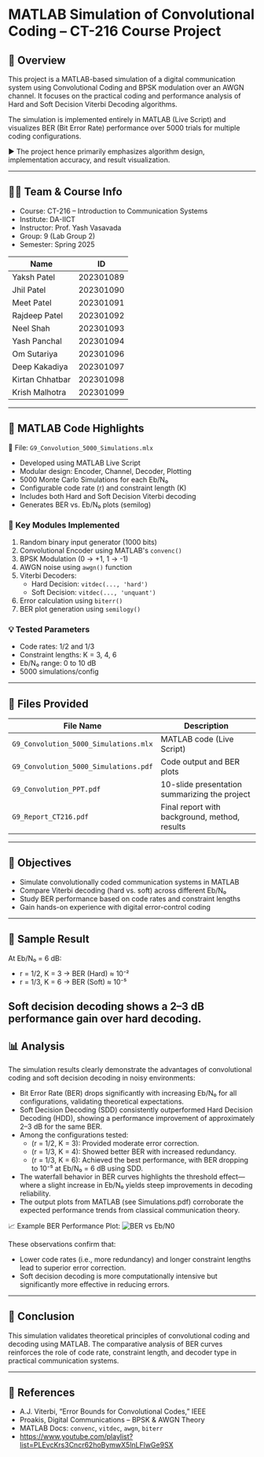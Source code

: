 # MATLAB Simulation of Convolutional Coding – CT-216 Course Project

## 🧠 Overview

This project is a MATLAB-based simulation of a digital communication system using Convolutional Coding and BPSK modulation over an AWGN channel. It focuses on the practical coding and performance analysis of Hard and Soft Decision Viterbi Decoding algorithms.

The simulation is implemented entirely in MATLAB (Live Script) and visualizes BER (Bit Error Rate) performance over 5000 trials for multiple coding configurations.

▶️ The project hence primarily emphasizes algorithm design, implementation accuracy, and result visualization.

---

## 👨‍💻 Team & Course Info

- Course: CT-216 – Introduction to Communication Systems  
- Institute: DA-IICT  
- Instructor: Prof. Yash Vasavada  
- Group: 9 (Lab Group 2)  
- Semester: Spring 2025

| Name           | ID         |
|----------------|------------|
| Yaksh Patel    | 202301089  |
| Jhil Patel     | 202301090  |
| Meet Patel     | 202301091  |
| Rajdeep Patel  | 202301092  |
| Neel Shah      | 202301093  |
| Yash Panchal   | 202301094  |
| Om Sutariya    | 202301096  |
| Deep Kakadiya  | 202301097  |
| Kirtan Chhatbar| 202301098  |
| Krish Malhotra | 202301099  |

---

## 🧰 MATLAB Code Highlights

📂 File: `G9_Convolution_5000_Simulations.mlx`

- Developed using MATLAB Live Script
- Modular design: Encoder, Channel, Decoder, Plotting
- 5000 Monte Carlo Simulations for each Eb/N₀
- Configurable code rate (r) and constraint length (K)
- Includes both Hard and Soft Decision Viterbi decoding
- Generates BER vs. Eb/N₀ plots (semilog)

### 🧩 Key Modules Implemented

1. Random binary input generator (1000 bits)
2. Convolutional Encoder using MATLAB's `convenc()`
3. BPSK Modulation (0 → +1, 1 → -1)
4. AWGN noise using `awgn()` function
5. Viterbi Decoders:
   - Hard Decision: `vitdec(..., 'hard')`
   - Soft Decision: `vitdec(..., 'unquant')`
6. Error calculation using `biterr()`
7. BER plot generation using `semilogy()`

### 💡 Tested Parameters

- Code rates: 1/2 and 1/3
- Constraint lengths: K = 3, 4, 6
- Eb/N₀ range: 0 to 10 dB
- 5000 simulations/config

---

## 📁 Files Provided

| File Name                          | Description                                       |
|-----------------------------------|---------------------------------------------------|
| `G9_Convolution_5000_Simulations.mlx` | MATLAB code (Live Script)                        |
| `G9_Convolution_5000_Simulations.pdf`| Code output and BER plots                        |
| `G9_Convolution_PPT.pdf`          | 10-slide presentation summarizing the project     |
| `G9_Report_CT216.pdf`             | Final report with background, method, results     |

---

## 🎯 Objectives

- Simulate convolutionally coded communication systems in MATLAB
- Compare Viterbi decoding (hard vs. soft) across different Eb/N₀
- Study BER performance based on code rates and constraint lengths
- Gain hands-on experience with digital error-control coding

---

## 🚀 Sample Result

At Eb/N₀ = 6 dB:
- r = 1/2, K = 3 → BER (Hard) ≈ 10⁻²
- r = 1/3, K = 6 → BER (Soft) ≈ 10⁻⁵

Soft decision decoding shows a 2–3 dB performance gain over hard decoding.
---
## 📊 Analysis

The simulation results clearly demonstrate the advantages of convolutional coding and soft decision decoding in noisy environments:

- Bit Error Rate (BER) drops significantly with increasing Eb/N₀ for all configurations, validating theoretical expectations.
- Soft Decision Decoding (SDD) consistently outperformed Hard Decision Decoding (HDD), showing a performance improvement of approximately 2–3 dB for the same BER.
- Among the configurations tested:
  - (r = 1/2, K = 3): Provided moderate error correction.
  - (r = 1/3, K = 4): Showed better BER with increased redundancy.
  - (r = 1/3, K = 6): Achieved the best performance, with BER dropping to 10⁻⁵ at Eb/N₀ = 6 dB using SDD.
- The waterfall behavior in BER curves highlights the threshold effect—where a slight increase in Eb/N₀ yields steep improvements in decoding reliability.
- The output plots from MATLAB (see Simulations.pdf) corroborate the expected performance trends from classical communication theory.

📈 Example BER Performance Plot:
![BER vs Eb/N0](https://drive.google.com/file/d/1ylR9D3k_8-qFJyPjZAENq0WK2uMAxJgS/view?usp=sharing)

These observations confirm that:
- Lower code rates (i.e., more redundancy) and longer constraint lengths lead to superior error correction.
- Soft decision decoding is more computationally intensive but significantly more effective in reducing errors.


---

## 📌 Conclusion

This simulation validates theoretical principles of convolutional coding and decoding using MATLAB. The comparative analysis of BER curves reinforces the role of code rate, constraint length, and decoder type in practical communication systems.

---

## 🔗 References

- A.J. Viterbi, “Error Bounds for Convolutional Codes,” IEEE
- Proakis, Digital Communications – BPSK & AWGN Theory
- MATLAB Docs: `convenc`, `vitdec`, `awgn`, `biterr`
- https://www.youtube.com/playlist?list=PLEvcKrs3Cncr62hoBymwX5lnLFlwGe9SX
